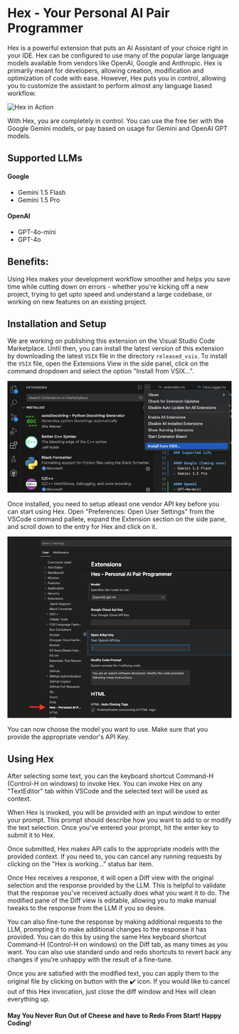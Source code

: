# Hex - Your Personal AI Pair Programmer

Hex is a powerful extension that puts an AI Assistant of your choice right in your IDE. Hex can be configured to use many of the popular large language models available from vendors like OpenAI, Google and Anthropic. Hex is primarily meant for developers, allowing creation, modification and optimization of code with ease. However, Hex puts you in control, allowing you to customize the assistant to perform almost any language based workflow.
  
  
![Hex in Action](hex.gif)
  
  
With Hex, you are completely in control. You can use the free tier with the Google Gemini models, or pay based on usage for Gemini and OpenAI GPT models.

## Supported LLMs

#### Google
- Gemini 1.5 Flash
- Gemini 1.5 Pro

#### OpenAI
- GPT-4o-mini
- GPT-4o

## Benefits:
Using Hex makes your development workflow smoother and helps you save time while cutting down on errors - whether you're kicking off a new project, trying to get upto speed and understand a large codebase, or working on new features on an existing project.


## Installation and Setup
We are working on publishing this extension on the Visual Studio Code Marketplace. Until then, you can install the latest version of this extension by downloading the latest `VSIX` file in the directory `released_vsix`.
To install the `VSIX` file, open the Extensions View in the side panel, click on the command dropdown and select the option "Install from VSIX...".
  

![Install from VSIX](hex-install-from-vsix.png)
  

Once installed, you need to setup atleast one vendor API key before you can start using Hex. Open "Preferences: Open User Settings" from the VSCode command pallete, expand the Extension section on the side pane, and scroll down to the entry for Hex and click on it.
  

![Hex Settings](hex-settings.png)
  

You can now choose the model you want to use. Make sure that you provide the appropriate vendor's API Key.

## Using Hex
After selecting some text, you can the keyboard shortcut Command-H (Control-H on windows) to invoke Hex. You can invoke Hex on any "TextEditor" tab within VSCode and the selected text will be used as context.

When Hex is invoked, you will be provided with an input window to enter your prompt. This prompt should describe how you want to add to or modify the text selection. Once you've entered your prompt, hit the enter key to submit it to Hex.

Once submitted, Hex makes API calls to the appropriate models with the provided context. If you need to, you can cancel any running requests by clicking on the "Hex is working..." status bar item.

Once Hex receives a response, it will open a Diff view with the original selection and the response provided by the LLM. This is helpful to validate that the response you've received actually does what you want it to do. The modified pane of the Diff view is editable, allowing you to make manual tweaks to the response from the LLM if you so desire.

You can also fine-tune the response by making additional requests to the LLM, prompting it to make additional changes to the response it has provided. You can do this by using the same Hex keyboard shortcut Command-H (Control-H on windows) on the Diff tab, as many times as you want. You can also use standard undo and redo shortcuts to revert back any changes if you're unhappy with the result of a fine-tune.

Once you are satisfied with the modified text, you can apply them to the original file by clicking on button with the :heavy_check_mark: icon. If you would like to cancel out of this Hex invocation, just close the diff window and Hex will clean everything up.


#### May You Never Run Out of Cheese and have to Redo From Start! Happy Coding!